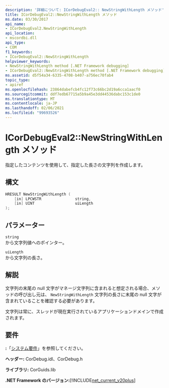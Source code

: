 ```yaml
---
description: '詳細について: ICorDebugEval2:: NewStringWithLength メソッド'
title: ICorDebugEval2::NewStringWithLength メソッド
ms.date: 03/30/2017
api_name:
- ICorDebugEval2.NewStringWithLength
api_location:
- mscordbi.dll
api_type:
- COM
f1_keywords:
- ICorDebugEval2::NewStringWithLength
helpviewer_keywords:
- NewStringWithLength method [.NET Framework debugging]
- ICorDebugEval2::NewStringWithLength method [.NET Framework debugging]
ms.assetid: d5f54a34-6335-4708-b407-a756ec70fab4
topic_type:
- apiref
ms.openlocfilehash: 23864dabefcb4fc12f73c66bc2d19a6cca1aacf0
ms.sourcegitcommit: ddf7edb67715a5b9a45e3dd44536dabc153c1de0
ms.translationtype: MT
ms.contentlocale: ja-JP
ms.lasthandoff: 02/06/2021
ms.locfileid: "99693526"
---
```

# <a name="icordebugeval2newstringwithlength-method"></a>ICorDebugEval2::NewStringWithLength メソッド

指定したコンテンツを使用して、指定した長さの文字列を作成します。  
  
## <a name="syntax"></a>構文  
  
```cpp  
HRESULT NewStringWithLength (  
    [in] LPCWSTR               string,  
    [in] UINT                  uiLength  
);  
```  
  
## <a name="parameters"></a>パラメーター  

 `string`  
 から文字列値へのポインター。  
  
 `uiLength`  
 から文字列の長さ。  
  
## <a name="remarks"></a>解説  

 文字列の末尾の null 文字がマネージ文字列に含まれると想定される場合、メソッドの呼び出し元は、 `NewStringWithLength` 文字列の長さに末尾の null 文字が含まれていることを確認する必要があります。  
  
 文字列は常に、スレッドが現在実行されているアプリケーションドメインで作成されます。  
  
## <a name="requirements"></a>要件  

 **:**「[システム要件](../../get-started/system-requirements.md)」を参照してください。  
  
 **ヘッダー:** CorDebug.idl、CorDebug.h  
  
 **ライブラリ:** CorGuids.lib  
  
 **.NET Framework のバージョン:**[!INCLUDE[net_current_v20plus](../../../../includes/net-current-v20plus-md.md)]
